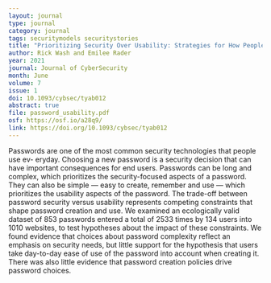 ```yaml
---
layout: journal
type: journal
category: journal
tags: securitymodels securitystories
title: "Prioritizing Security Over Usability: Strategies for How People Choose Passwords"
author: Rick Wash and Emilee Rader
year: 2021
journal: Journal of CyberSecurity
month: June
volume: 7
issue: 1
doi: 10.1093/cybsec/tyab012
abstract: true
file: password_usability.pdf
osf: https://osf.io/a28q9/
link: https://doi.org/10.1093/cybsec/tyab012
---
```


<!-- 
file: ""
acmdl: 
doi: 
osf: 
file:
link:
 -->

Passwords are one of the most common security technologies that people use ev-
eryday. Choosing a new password is a security decision that can have important
consequences for end users. Passwords can be long and complex, which
prioritizes the security-focused aspects of a password. They can also be simple
— easy to create, remember and use — which prioritizes the usability aspects of
the password. The trade-off between password security versus usability
represents competing constraints that shape password creation and use. We
examined an ecologically valid dataset of 853 passwords entered a total of 2533
times by 134 users into 1010 websites, to test hypotheses about the impact of
these constraints. We found evidence that choices about password complexity
reflect an emphasis on security needs, but little support for the hypothesis
that users take day-to-day ease of use of the password into account when
creating it. There was also little evidence that password creation policies
drive password choices.
